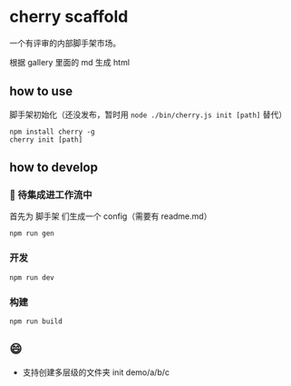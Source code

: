 # cherry scaffold

一个有评审的内部脚手架市场。

根据 gallery 里面的 md 生成 html

## how to use
脚手架初始化（还没发布，暂时用 `node ./bin/cherry.js init [path]` 替代）

```
npm install cherry -g
cherry init [path]
```

## how to develop

### 💪 待集成进工作流中

首先为 脚手架 们生成一个 config（需要有 readme.md）
```
npm run gen
```

### 开发
```
npm run dev
```

### 构建
```
npm run build
```

## 😄
- 支持创建多层级的文件夹
init demo/a/b/c